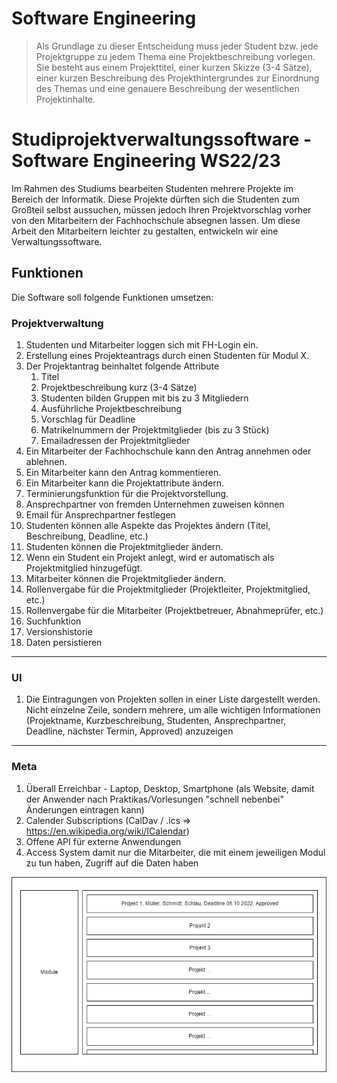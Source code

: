 # Software Engineering

> Als Grundlage zu dieser Entscheidung muss jeder Student bzw. jede Projektgruppe zu jedem Thema eine
> Projektbeschreibung vorlegen. Sie besteht aus einem Projekttitel, einer kurzen Skizze (3-4 Sätze), einer
> kurzen Beschreibung des Projekthintergrundes zur Einordnung des Themas und eine genauere
> Beschreibung der wesentlichen Projektinhalte.

# Studiprojektverwaltungssoftware - Software Engineering WS22/23

Im Rahmen des Studiums bearbeiten Studenten mehrere Projekte im Bereich der Informatik. Diese Projekte dürften sich die Studenten zum Großteil selbst aussuchen, müssen jedoch Ihren Projektvorschlag vorher von den Mitarbeitern der Fachhochschule absegnen lassen. Um diese Arbeit den Mitarbeitern leichter zu gestalten, entwickeln wir eine Verwaltungssoftware.

## Funktionen

Die Software soll folgende Funktionen umsetzen:

### Projektverwaltung
1. Studenten und Mitarbeiter loggen sich mit FH-Login ein.
2. Erstellung eines Projekteantrags durch einen Studenten für Modul X.
3. Der Projektantrag beinhaltet folgende Attribute
     1. Titel
     2. Projektbeschreibung kurz (3-4 Sätze)
     3. Studenten bilden Gruppen mit bis zu 3 Mitgliedern
     4. Ausführliche Projektbeschreibung
     5. Vorschlag für Deadline
     6. Matrikelnummern der Projektmitglieder (bis zu 3 Stück)
     7. Emailadressen der Projektmitglieder
4. Ein Mitarbeiter der Fachhochschule kann den Antrag annehmen oder ablehnen.
5. Ein Mitarbeiter kann den Antrag kommentieren.
6. Ein Mitarbeiter kann die Projektattribute ändern.
7.  Terminierungsfunktion für die Projektvorstellung.
8.  Ansprechpartner von fremden Unternehmen zuweisen können
9.  Email für Ansprechpartner festlegen
10. Studenten können alle Aspekte das Projektes ändern (Titel, Beschreibung, Deadline, etc.)
11. Studenten können die Projektmitglieder ändern.
12. Wenn ein Student ein Projekt anlegt, wird er automatisch als Projektmitglied hinzugefügt.
13. Mitarbeiter können die Projektmitglieder ändern.
14. Rollenvergabe für die Projektmitglieder (Projektleiter, Projektmitglied, etc.)
15. Rollenvergabe für die Mitarbeiter (Projektbetreuer, Abnahmeprüfer, etc.)
16. Suchfunktion
17. Versionshistorie
18. Daten persistieren
  

---

### UI
1. Die Eintragungen von Projekten sollen in einer Liste dargestellt werden. Nicht einzelne Zeile, sondern mehrere, um alle wichtigen Informationen (Projektname, Kurzbeschreibung, Studenten, Ansprechpartner, Deadline, nächster Termin, Approved) anzuzeigen


---

### Meta
1. Überall Erreichbar - Laptop, Desktop, Smartphone (als Website, damit der Anwender nach Praktikas/Vorlesungen "schnell nebenbei" Änderungen eintragen kann)
2. Calender Subscriptions (CalDav / .ics => https://en.wikipedia.org/wiki/ICalendar)
3. Offene API für externe Anwendungen
4. Access System damit nur die Mitarbeiter, die mit einem jeweiligen Modul zu tun haben, Zugriff auf die Daten haben


![UI](dia.png)
